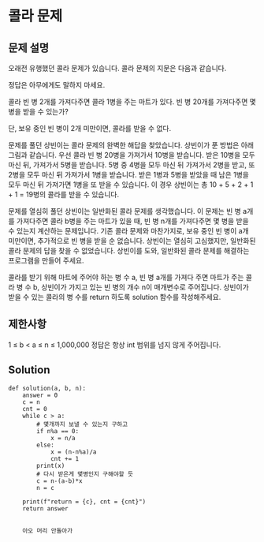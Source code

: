 # 콜라 문제
## 문제 설명
오래전 유행했던 콜라 문제가 있습니다. 콜라 문제의 지문은 다음과 같습니다.

정답은 아무에게도 말하지 마세요.

콜라 빈 병 2개를 가져다주면 콜라 1병을 주는 마트가 있다. 빈 병 20개를 가져다주면 몇 병을 받을 수 있는가?

단, 보유 중인 빈 병이 2개 미만이면, 콜라를 받을 수 없다.

문제를 풀던 상빈이는 콜라 문제의 완벽한 해답을 찾았습니다. 상빈이가 푼 방법은 아래 그림과 같습니다. 우선 콜라 빈 병 20병을 가져가서 10병을 받습니다. 받은 10병을 모두 마신 뒤, 가져가서 5병을 받습니다. 5병 중 4병을 모두 마신 뒤 가져가서 2병을 받고, 또 2병을 모두 마신 뒤 가져가서 1병을 받습니다. 받은 1병과 5병을 받았을 때 남은 1병을 모두 마신 뒤 가져가면 1병을 또 받을 수 있습니다. 이 경우 상빈이는 총 10 + 5 + 2 + 1 + 1 = 19병의 콜라를 받을 수 있습니다. 

문제를 열심히 풀던 상빈이는 일반화된 콜라 문제를 생각했습니다. 이 문제는 빈 병 a개를 가져다주면 콜라 b병을 주는 마트가 있을 때, 빈 병 n개를 가져다주면 몇 병을 받을 수 있는지 계산하는 문제입니다. 기존 콜라 문제와 마찬가지로, 보유 중인 빈 병이 a개 미만이면, 추가적으로 빈 병을 받을 순 없습니다. 상빈이는 열심히 고심했지만, 일반화된 콜라 문제의 답을 찾을 수 없었습니다. 상빈이를 도와, 일반화된 콜라 문제를 해결하는 프로그램을 만들어 주세요.

콜라를 받기 위해 마트에 주어야 하는 병 수 a, 빈 병 a개를 가져다 주면 마트가 주는 콜라 병 수 b, 상빈이가 가지고 있는 빈 병의 개수 n이 매개변수로 주어집니다. 상빈이가 받을 수 있는 콜라의 병 수를 return 하도록 solution 함수를 작성해주세요.

## 제한사항
1 ≤ b < a ≤ n ≤ 1,000,000
정답은 항상 int 범위를 넘지 않게 주어집니다.

## Solution
    def solution(a, b, n):
        answer = 0
        c = n
        cnt = 0
        while c > a:
            # 몇개까지 보낼 수 있는지 구하고
            if n%a == 0:
                x = n/a
            else:
                x = (n-n%a)/a
                cnt += 1
            print(x)
            # 다시 받은게 몇병인지 구해야할 듯
            c = n-(a-b)*x
            n = c
            
        print(f"return = {c}, cnt = {cnt}")
        return answer


        아오 머리 안돌아가